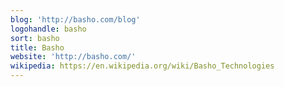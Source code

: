 ```yaml
---
blog: 'http://basho.com/blog'
logohandle: basho
sort: basho
title: Basho
website: 'http://basho.com/'
wikipedia: https://en.wikipedia.org/wiki/Basho_Technologies
---
```


